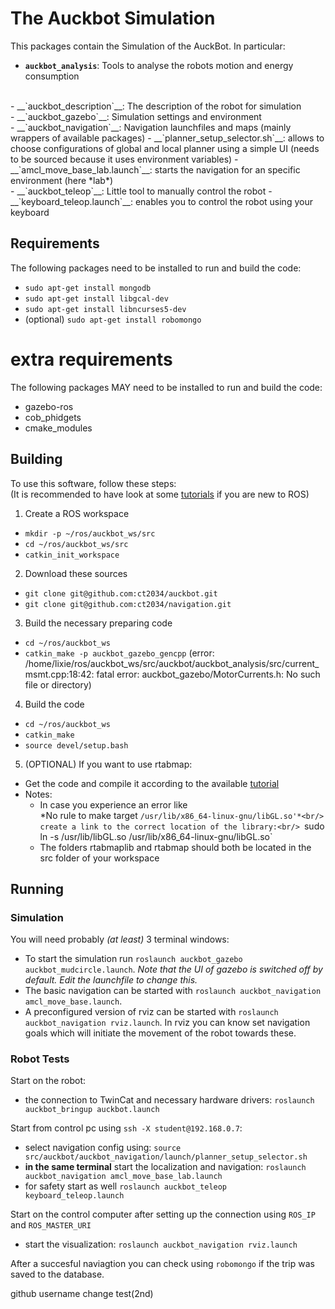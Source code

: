 The Auckbot Simulation
===========

This packages contain the Simulation of the AuckBot. In particular:

- __`auckbot_analysis`__: Tools to analyse the robots motion and energy consumption
<br/>
- __`auckbot_description`__: The description of the robot for simulation
<br/>
- __`auckbot_gazebo`__: Simulation settings and environment
<br/>
- __`auckbot_navigation`__: Navigation launchfiles and maps (mainly wrappers of available packages)
  - __`planner_setup_selector.sh`__: allows to choose configurations of global and local planner using a simple UI (needs to be sourced because it uses environment variables)
  - __`amcl_move_base_lab.launch`__: starts the navigation for an specific environment (here *lab*)
<br/>
- __`auckbot_teleop`__: Little tool to manually control the robot
  - __`keyboard_teleop.launch`__: enables you to control the robot using your keyboard

## Requirements

The following packages need to be installed to run and build the code:<br/>
- `sudo apt-get install mongodb`<br/>
- `sudo apt-get install libgcal-dev`<br/>
- `sudo apt-get install libncurses5-dev`<br/>
- (optional) `sudo apt-get install robomongo`<br/>

# extra requirements
The following packages MAY need to be installed to run and build the code:<br/>
- gazebo-ros <br/>
- cob_phidgets <br/>
- cmake_modules <br/>

## Building

To use this software, follow these steps:<br/>
(It is recommended to have look at some [tutorials](http://wiki.ros.org/ROS/Tutorials) if you are new to ROS)

1. Create a ROS workspace
  - `mkdir -p ~/ros/auckbot_ws/src`
  - `cd ~/ros/auckbot_ws/src`
  - `catkin_init_workspace`
  
2. Download these sources
  - `git clone git@github.com:ct2034/auckbot.git`
  - `git clone git@github.com:ct2034/navigation.git`

3. Build the necessary preparing code
  - `cd ~/ros/auckbot_ws`
  - `catkin_make -p auckbot_gazebo_gencpp`  (error: /home/lixie/ros/auckbot_ws/src/auckbot/auckbot_analysis/src/current_msmt.cpp:18:42: fatal error: auckbot_gazebo/MotorCurrents.h: No such file or directory)
  
4. Build the code
  - `cd ~/ros/auckbot_ws`
  - `catkin_make`
  - `source devel/setup.bash`

5. (OPTIONAL) If you want to use rtabmap:
  - Get the code and compile it according to the available [tutorial](https://code.google.com/p/rtabmap/wiki/Installation#ROS_version)
  - Notes:
    - In case you experience an error like <br/>
    *No rule to make target `/usr/lib/x86_64-linux-gnu/libGL.so'*<br/>
    create a link to the correct location of the library:<br/>
    `sudo ln -s /usr/lib/libGL.so /usr/lib/x86_64-linux-gnu/libGL.so`
    - The folders rtabmaplib and rtabmap should both be located in the src folder of your workspace
    
## Running

### Simulation

You will need probably *(at least)* 3 terminal windows:
- To start the simulation run `roslaunch auckbot_gazebo auckbot_mudcircle.launch`. *Note that the UI of gazebo is switched off by default. Edit the launchfile to change this.* <br/>
- The basic navigation can be started with `roslaunch auckbot_navigation amcl_move_base.launch`. <br/>
- A preconfigured version of rviz can be started with `roslaunch auckbot_navigation rviz.launch`. In rviz you can know set navigation goals which will initiate the movement of the robot towards these.<br/>

### Robot Tests

Start on the robot:
- the connection to TwinCat and necessary hardware drivers: `roslaunch auckbot_bringup auckbot.launch` <br/>

Start from control pc using `ssh -X student@192.168.0.7`:
- select navigation config using: `source src/auckbot/auckbot_navigation/launch/planner_setup_selector.sh`
- **in the same terminal** start the localization and navigation: `roslaunch auckbot_navigation amcl_move_base_lab.launch`
- for safety start as well `roslaunch auckbot_teleop keyboard_teleop.launch`

Start on the control computer after setting up the connection using `ROS_IP` and `ROS_MASTER_URI`
- start the visualization: `roslaunch auckbot_navigation rviz.launch`

After a succesful naviagtion you can check using `robomongo` if the trip was saved to the database.

github username change test(2nd)



